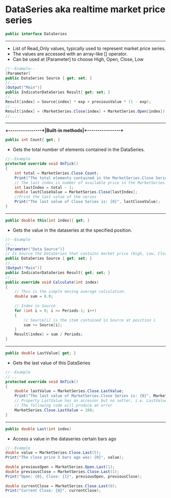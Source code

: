# DataSeries aka realtime market price series
```cs
public interface DataSeries
```
---
* List of Read_Only values, typically used to represent market price series.
* The values are accessed with an array-like [] operator.
* Can be used at [Parameter] to choose High, Open, Close, Low
```cs
//--Example--
[Parameter]
public DataSeries Source { get; set; }
//...
[Output("Main")]        
public IndicatorDataSeries Result{ get; set; }
//...
Result[index] = Source[index] * exp + previousValue * (1 - exp);
//...
Result[index] = (MarketSeries.Close[index] + MarketSeries.Open[index]) / 2;
//...
```
---
**+----------------+|Built-in methods|+----------------+**
```cs
public int Count{ get; }
``` 
* Gets the total number of elements contained in the DataSeries.
```cs
//--Example
protected override void OnTick()
{
    int total = MarketSeries.Close.Count;
    Print("The total elements contained in the MarketSeries.Close Series is: {0}", total);
    // The last index is number of available price in the MarketSeries.Close
    int lastIndex = total - 1;    
    double lastCloseValue = MarketSeries.Close[lastIndex];
    //Print the last value of the series
    Print("The last value of Close Series is: {0}", lastCloseValue);
}
```
---
```cs
public double this[int index]{ get; }
```
* Gets the value in the dataseries at the specified position.
```cs
//--Example
//...
[Parameter("Data Source")]
// Is Source the DataSeries that contains market price (High, Low, Close, Open) that we need to choose from?
public DataSeries Source { get; set; }
//...
[Output("Main")]
public IndicatorDataSeries Result{ get; set; }
//...
public override void Calculate(int index)
{
    // This is the simple moving average calculation.
    double sum = 0.0;
    
    // Index in Source
    for (int i = 0; i <= Periods-1; i++)
    {
        // Source[i] is the item contained in Source at position i
        sum += Source[i];
    }
    Result[index] = sum / Periods;
}
```
---
```cs
public double LastValue{ get; }
```
* Gets the last value of this DataSeries
```cs
//--Example
//...
protected override void OnTick()
{
    double lastValue = MarketSeries.Close.LastValue;
    Print("The last value of MarketSeries.Close Series is: {0}", MarketSeries.Close.LastValue);
    // Property LastValue has an accessor but no setter, i.e. LastValue can be retrieved but not set.
    // The following code will produce an error
    MarketSeries.Close.LastValue = 100;
}
```
---
```cs
public double Last(int index)
```
* Access a value in the dataseries certain bars ago
```cs
//--Example
double value = MarketSeries.Close.Last(5);
Print("The close price 5 bars ago was: {0}", value);
    
double previousOpen = MarketSeries.Open.Last(1);
double previousClose = MarketSeries.Close.Last(1);  
Print("Open: {0}, Close: {1}", previousOpen, previousClose);
    
double currentClose = MarketSeries.Close.Last(0);
Print("Current Close: {0}", currentClose);
```
